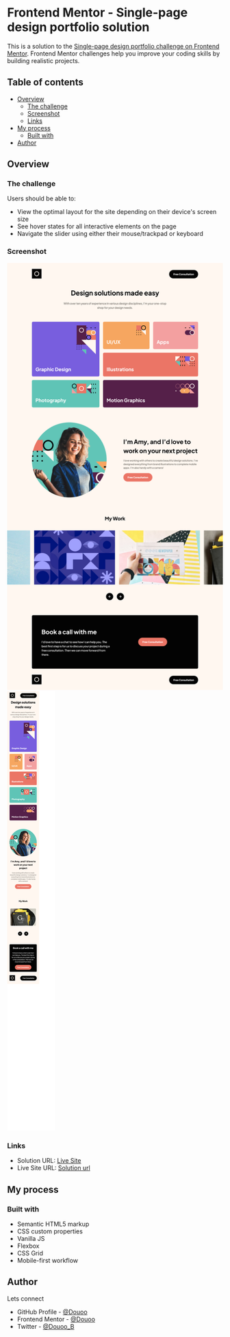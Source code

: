 # Frontend Mentor - Single-page design portfolio solution

This is a solution to the [Single-page design portfolio challenge on Frontend Mentor](https://www.frontendmentor.io/challenges/singlepage-design-portfolio-2MMhyhfKVo). Frontend Mentor challenges help you improve your coding skills by building realistic projects. 

## Table of contents

- [Overview](#overview)
  - [The challenge](#the-challenge)
  - [Screenshot](#screenshot)
  - [Links](#links)
- [My process](#my-process)
  - [Built with](#built-with)
- [Author](#author)


## Overview

### The challenge

Users should be able to:

- View the optimal layout for the site depending on their device's screen size
- See hover states for all interactive elements on the page
- Navigate the slider using either their mouse/trackpad or keyboard

### Screenshot

![Desktop view](screenshot/desktop.png)
![Mobile View](screenshot/mobile_view.png)
### Links

- Solution URL: [Live Site](https://douoo.github.io/frontendmentor_challenges/single-page-design-portfolio/)
- Live Site URL: [Solution url](https://github.com/Douoo/frontendmentor_challenges/tree/main/single-page-design-portfolio)

## My process

### Built with

- Semantic HTML5 markup
- CSS custom properties
- Vanilla JS
- Flexbox
- CSS Grid
- Mobile-first workflow


## Author

Lets connect

- GitHub Profile - [@Douoo](https://github.com/Douoo) 
- Frontend Mentor - [@Douoo](https://www.frontendmentor.io/profile/Douoo)
- Twitter - [@Douoo_B](https://twitter.com/Douoo_B)

